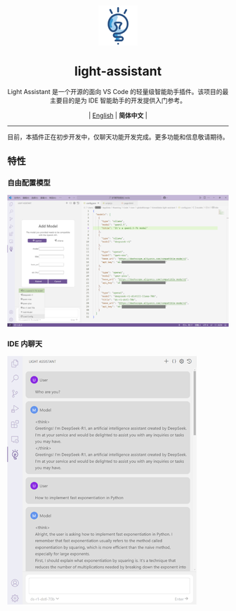 <div align="center" >
    <img src="../assets/icon/light-assistant.png"  width="90px" height="90px"/>
    <h1 align="center">light-assistant</h1>
    <p>Light Assistant 是一个开源的面向 VS Code 的轻量级智能助手插件。该项目的最主要目的是为 IDE 智能助手的开发提供入门参考。</p>
    <p>
        | <a href="https://github.com/HiMeditator/light-assistant/blob/main/README.md">English</a> | <b>简体中文</b> |
    </p>
</div>

<hr>

<div align="center" >
    <p>目前，本插件正在初步开发中，仅聊天功能开发完成。更多功能和信息敬请期待。</p>
</div>


## 特性

### 自由配置模型

<img src="img/media/01.png" />

### IDE 内聊天

<img src="img/media/02.png" style="zoom:60%;" />